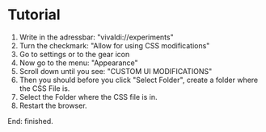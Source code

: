 Tutorial
=

1. Write in the adressbar: "vivaldi://experiments"
2. Turn the checkmark: "Allow for using CSS modifications"
3. Go to settings or to the gear icon
4. Now go to the menu: "Appearance"
5. Scroll down until you see: "CUSTOM UI MODIFICATIONS"
6. Then you should before you click "Select Folder", create a folder where the CSS File is.
7. Select the Folder where the CSS file is in.
8. Restart the browser. 

End: finished.
